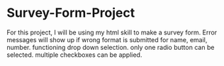 # Survey-Form-Project

For this project, I will be using my html skill to make a survey form. 
Error messages will show up if wrong format is submitted for name, email, number.
functioning drop down selection. only one radio button can be selected. multiple checkboxes can be applied.

